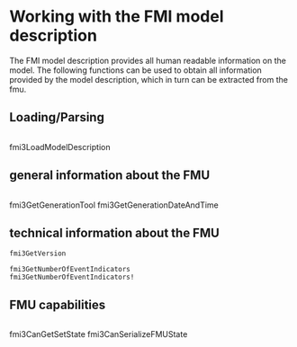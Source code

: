 # Working with the FMI model description

The FMI model description provides all human readable information on the model. The following functions can be used to obtain all information provided by the model description, which in turn can be extracted from the fmu.

## Loading/Parsing

```@docs
```
fmi3LoadModelDescription

## general information about the FMU

```@docs
```
fmi3GetGenerationTool
fmi3GetGenerationDateAndTime

## technical information about the FMU

```@docs
fmi3GetVersion

fmi3GetNumberOfEventIndicators
fmi3GetNumberOfEventIndicators!
```

## FMU capabilities

```@docs
```
fmi3CanGetSetState
fmi3CanSerializeFMUState